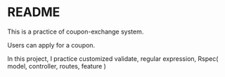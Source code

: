 # README

This is a practice of coupon-exchange system.

Users can apply for a coupon.

In this project, I practice customized validate, regular expression, Rspec( model, controller, routes, feature )
